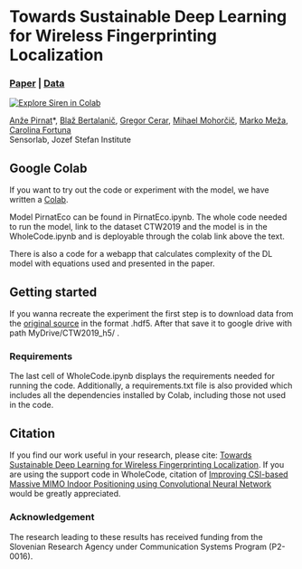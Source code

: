 # Towards Sustainable Deep Learning for Wireless Fingerprinting Localization

### [Paper](https://ieeexplore.ieee.org/document/9838464) | [Data](https://data.ieeemlc.org/Ds1Detail)

[![Explore Siren in Colab](https://colab.research.google.com/assets/colab-badge.svg)](https://colab.research.google.com/github/anzepirnat/PirnatEco/blob/main/WholeCode.ipynb)<br>

[Anže Pirnat](https://sensorlab.ijs.si/people/apirnat/)\*,
[Blaž Bertalanič](https://sensorlab.ijs.si/people/bbertalanic/)\,
[Gregor Cerar](https://sensorlab.ijs.si/people/gcerar/),
[Mihael Mohorčič](https://sensorlab.ijs.si/people/mmohorcic/),
[Marko Meža](https://www.fe.uni-lj.si/o_fakulteti/imenik_zaposlenih/po_abecedi/199/),
[Carolina Fortuna](https://sensorlab.ijs.si/people/cfortuna/)<br>
Sensorlab, Jozef Stefan Institute

## Google Colab
If you want to try out the code or experiment with the model, we have written a [Colab](https://colab.research.google.com/github/anzepirnat/PirnatEco/blob/main/WholeCode.ipynb). 

Model PirnatEco can be found in PirnatEco.ipynb. The whole code needed to run the model, link to the dataset CTW2019 and the model is in the WholeCode.ipynb and is deployable through the colab link above the text.

There is also a code for a webapp that calculates complexity of the DL model with equations used and presented in the paper.

## Getting started
If you wanna recreate the experiment the first step is to download data from the [original source](https://data.ieeemlc.org/Ds1Detail) in the format .hdf5. After that save it to google drive with path MyDrive/CTW2019_h5/ . 

### Requirements
The last cell of WholeCode.ipynb displays the requirements needed for running the code. Additionally, a requirements.txt file is also provided which includes all the dependencies installed by Colab, including those not used in the code.

## Citation

If you find our work useful in your research, please cite: [Towards Sustainable Deep Learning for Wireless Fingerprinting Localization](https://ieeexplore.ieee.org/document/9838464).
If you are using the support code in WholeCode, citation of [Improving CSI-based Massive MIMO Indoor Positioning using Convolutional Neural Network](https://arxiv.org/abs/2102.03130) would be greatly appreciated.

### Acknowledgement

The research leading to these results has received funding from the Slovenian Research Agency under Communication Systems Program (P2-0016).
